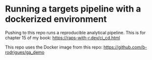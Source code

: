 # Running a targets pipeline with a dockerized environment

Pushing to this repo runs a reproducible analytical pipeline. 
This is for chapter 15 of my book: https://raps-with-r.dev/ci_cd.html

This repo uses the Docker image from this repo: https://github.com/b-rodrigues/ga_demo
